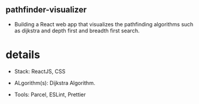 ## pathfinder-visualizer

- Building a React web app that visualizes the pathfinding algorithms such as dijkstra and depth first and breadth first search.

# details

- Stack: ReactJS, CSS

- ALgorithm(s): Dijkstra Algorithm.

- Tools: Parcel, ESLint, Prettier
